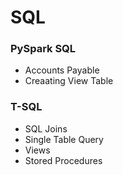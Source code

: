 # SQL

### PySpark SQL
* Accounts Payable
* Creaating View Table

### T-SQL
* SQL Joins
* Single Table Query
* Views
* Stored Procedures
